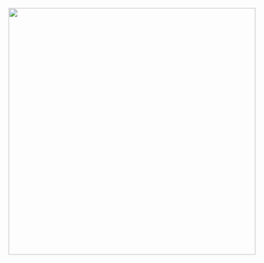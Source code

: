 <p align="center"><img src="https://media.discordapp.net/attachments/1191847439980830883/1198712556336971887/b386146608ef93c40508a661f01805de_3.png?ex=65bfe710&is=65ad7210&hm=b4f5174ef0b22be4816a9a3d723b8f430a6b6bca1281d208856dc48bacc8f240&=&format=webp&quality=lossless&width=625&height=552" width="500px"> </p>

<!--
**HEX4GRAM/hex4gram** is a ✨ _special_ ✨ repository because its `README.md` (this file) appears on your GitHub profile.

Here are some ideas to get you started:

- 🔭 I’m currently working on ...
- 🌱 I’m currently learning ...
- 👯 I’m looking to collaborate on ...
- 🤔 I’m looking for help with ...
- 💬 Ask me about ...
- 📫 How to reach me: ...
- 😄 Pronouns: ...
- ⚡ Fun fact: ...
-->
